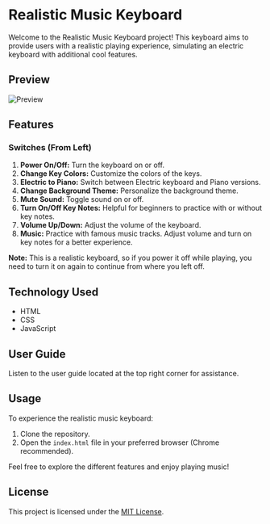 # Realistic Music Keyboard

Welcome to the Realistic Music Keyboard project! This keyboard aims to provide users with a realistic playing experience, simulating an electric keyboard with additional cool features.

## Preview

![Preview](https://github.com/TechPodx/Portfolio-Projects/blob/c5b3cd04702a7177ad66ee7ae7ef3358954230fb/Project%20No%203%20-%20Realistic%20Music%20Keyboard/Resources/Preview/Preview.gif)

## Features

### Switches (From Left)

1. **Power On/Off:** Turn the keyboard on or off.
2. **Change Key Colors:** Customize the colors of the keys.
3. **Electric to Piano:** Switch between Electric keyboard and Piano versions.
4. **Change Background Theme:** Personalize the background theme.
5. **Mute Sound:** Toggle sound on or off.
6. **Turn On/Off Key Notes:** Helpful for beginners to practice with or without key notes.
7. **Volume Up/Down:** Adjust the volume of the keyboard.
8. **Music:** Practice with famous music tracks. Adjust volume and turn on key notes for a better experience.

**Note:** This is a realistic keyboard, so if you power it off while playing, you need to turn it on again to continue from where you left off.

## Technology Used

- HTML
- CSS
- JavaScript

## User Guide

Listen to the user guide located at the top right corner for assistance.

## Usage

To experience the realistic music keyboard:
1. Clone the repository.
2. Open the `index.html` file in your preferred browser (Chrome recommended).

Feel free to explore the different features and enjoy playing music!

## License

This project is licensed under the [MIT License](LICENSE).